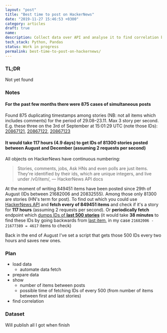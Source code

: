 ```yaml
---
layout: "post"
title: "Best time to post on HackerNews"
date: "2019-11-27 15:46:53 +0300"
category: articles
draft: true
name:
description: Collect data over API and analyse it to find correlation between post time and it's score
tech_stack: Python, Pandas
status: Work in progress
permalink: best-time-to-post-on-hackernews/
---
```

<!-- more -->
### TL;DR
Not yet found

### Notes
#### For the past few months there were 875 cases of simultaneous posts
Found 875 duplicating timestamps among stories (NB: not all items which includes comments) for the period of 29.08–23.11. Max 3 story per second. E.g. these three on the 3rd of September at 15:01:29 UTC (note those IDs): [20867121](https://news.ycombinator.com/item?id=20867121), [20867122](https://news.ycombinator.com/item?id=20867122), [20867123](https://news.ycombinator.com/item?id=20867123)

#### It would take 117 hours (4.9 days) to get IDs of 81300 stories posted between August and December (assuming 2 requests per second)
All objects on HackerNews have continuous numbering:
> Stories, comments, jobs, Ask HNs and even polls are just items. They're identified by their ids, which are unique integers, and live under /v0/item/<id>, — HackerNews API docs

At the moment of writing 849451 items have been posted since 29th of August (IDs between 21682006 and 20832555). Among those only 81300 are stories (HN's term for post). To find out which you could use [HackerNews API](https://github.com/HackerNews/API) and **fetch every of 849451 items** and check if it's a story for **117 hours** (assuming 2 requests per second). Or **periodically fetch** endpoint which [dumps IDs of **last 500 stories**](https://hacker-news.firebaseio.com/v0/newstories.json?print=pretty) (it would take **38 minutes** to find these IDs by going backwards from [last item](https://hacker-news.firebaseio.com/v0/maxitem.json?print=pretty), in my case `21682006 - 21677389 = 4617` items to check)

Back in the end of August I've set a script that gets those 500 IDs every two hours and saves new ones.


### Plan
- load data
  - automate data fetch
- prepare data
- show
  - number of items between posts
  - possible time of fetching IDs of every 500 (from number of items between first and last stories)
- find correlation

### Dataset
Will publish all I got when finish
